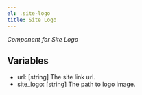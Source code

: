 ```yaml
---
el: .site-logo
title: Site Logo
---
```


_Component for Site Logo_

## Variables

- url: [string] The site link url.
- site_logo: [string] The path to logo image.
